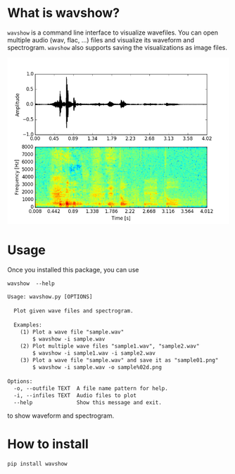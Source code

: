 # What is wavshow?
`wavshow` is a command line interface to visualize wavefiles.
You can open multiple audio (wav, flac, ...) files and visualize its waveform and spectrogram.
`wavshow` also supports saving the visualizations as image files.

![Sample](docs/sample.png "Sample")

# Usage
Once you installed this package, you can use
```
wavshow  --help
```

```
Usage: wavshow.py [OPTIONS]

  Plot given wave files and spectrogram.

  Examples:
    (1) Plot a wave file "sample.wav"
        $ wavshow -i sample.wav
    (2) Plot multiple wave files "sample1.wav", "sample2.wav"
        $ wavshow -i sample1.wav -i sample2.wav
    (3) Plot a wave file "sample.wav" and save it as "sample01.png"
        $ wavshow -i sample.wav -o sample%02d.png

Options:
  -o, --outfile TEXT  A file name pattern for help.
  -i, --infiles TEXT  Audio files to plot
  --help              Show this message and exit.
```
to show waveform and spectrogram.

# How to install
```
pip install wavshow
```
